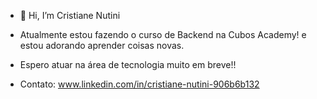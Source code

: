- 👋 Hi, I’m Cristiane Nutini
- Atualmente estou fazendo o curso de Backend na Cubos Academy! e estou adorando aprender coisas novas.
- Espero atuar na área de tecnologia muito em breve!!

- Contato:
  www.linkedin.com/in/cristiane-nutini-906b6b132
  
